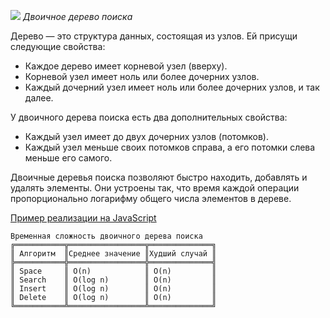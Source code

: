   
  
![](binary_tree.png)
_Двоичное дерево поиска_  
  
Дерево — это структура данных, состоящая из узлов. Ей присущи следующие свойства:  
  

- Каждое дерево имеет корневой узел (вверху).
- Корневой узел имеет ноль или более дочерних узлов.
- Каждый дочерний узел имеет ноль или более дочерних узлов, и так далее.

  
У двоичного дерева поиска есть два дополнительных свойства:  
  

- Каждый узел имеет до двух дочерних узлов (потомков).
- Каждый узел меньше своих потомков справа, а его потомки слева меньше его самого.

  
Двоичные деревья поиска позволяют быстро находить, добавлять и удалять элементы. Они устроены так, что время каждой операции пропорционально логарифму общего числа элементов в дереве.  
  
[Пример реализации на JavaScript](https://codepen.io/beaucarnes/pen/ryKvEQ?editors=0011)  
  

```
Временная сложность двоичного дерева поиска 
╔═══════════╦═════════════════╦══════════════╗
║ Алгоритм  ║Среднее значение ║Худший случай ║
╠═══════════╬═════════════════╬══════════════╣
║ Space     ║ O(n)            ║ O(n)         ║
║ Search    ║ O(log n)        ║ O(n)         ║
║ Insert    ║ O(log n)        ║ O(n)         ║
║ Delete    ║ O(log n)        ║ O(n)         ║
╚═══════════╩═════════════════╩══════════════╝
```